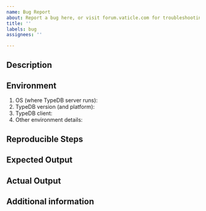 ```yaml
---
name: Bug Report
about: Report a bug here, or visit forum.vaticle.com for troubleshooting discussions
title: ''
labels: bug
assignees: ''

---
```


## Description


## Environment

1. OS (where TypeDB server runs): 
2. TypeDB version (and platform): 
3. TypeDB client: 
4. Other environment details:

## Reproducible Steps


## Expected Output


## Actual Output

 
## Additional information

